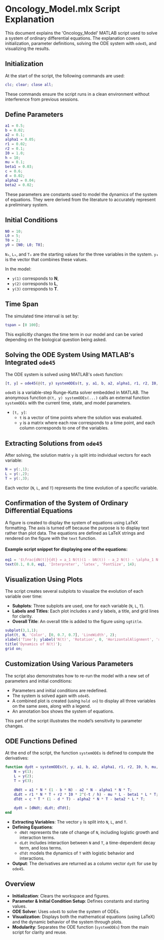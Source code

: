 # Oncology_Model.mlx Script Explanation

This document explains the 'Oncology_Model' MATLAB script used to solve a system of ordinary differential equations. The explanation covers initialization, parameter definitions, solving the ODE system with `ode45`, and visualizing the results.

## Initialization

At the start of the script, the following commands are used:

```matlab
clc; clear; close all;
```

These commands ensure the script runs in a clean environment without interference from previous sessions.

## Define Parameters

```matlab
a1 = 0.5;  
b = 0.02;  
a2 = 0.1;  
alpha1 = 0.05; 
r1 = 0.02; 
r2 = 0.1;  
I0 = 1.0;  
h = 10;    
mu = 0.1;  
beta1 = 0.03; 
c = 0.6;   
d = 0.02;  
alpha2 = 0.04; 
beta2 = 0.02;
```

These parameters are constants used to model the dynamics of the system of equations. They were derived from the literature to accurately represent a preliminary system.

## Initial Conditions 

```matlab
N0 = 10;
L0 = 5;
T0 = 2;
y0 = [N0; L0; T0];
```

`N₀`, `L₀`, and `T₀` are the starting values for the three variables in the system. `y₀` is the vector that combines these values. 

In the model:  
- `y(1)` corresponds to **N**,  
- `y(2)` corresponds to **L**,  
- `y(3)` corresponds to **T**.  

## Time Span

The simulated time interval is set by:

```matlab
tspan = [0 100];
```

This explicitly changes the time term in our model and can be varied depending on the biological question being asked.

## Solving the ODE System Using MATLAB's Integrated `ode45`

The ODE system is solved using MATLAB's `ode45` function:

```matlab
[t, y] = ode45(@(t, y) systemODEs(t, y, a1, b, a2, alpha1, r1, r2, I0, h, mu, beta1, c, d, alpha2, beta2), tspan, y0);
```

`ode45` is a variable-step Runge-Kutta solver embedded in MATLAB. The anonymous function `@(t, y) systemODEs(...)` calls an external function `systemODEs` with the current time, state, and model parameters.

- `[t, y]`:  
  - `t` is a vector of time points where the solution was evaluated.  
  - `y` is a matrix where each row corresponds to a time point, and each column corresponds to one of the variables.

## Extracting Solutions from `ode45`

After solving, the solution matrix `y` is split into individual vectors for each variable:

```matlab
N = y(:,1);
L = y(:,2);
T = y(:,3);
```

Each vector (`N`, `L`, and `T`) represents the time evolution of a specific variable.

## Confirmation of the System of Ordinary Differential Equations 

A figure is created to display the system of equations using LaTeX formatting. The axis is turned off because the purpose is to display text rather than plot data. The equations are defined as LaTeX strings and rendered on the figure with the `text` function.

#### Example script snippet for displaying one of the equations:

```matlab
eq1 = '$\frac{dN(t)}{dt} = a_1 N(t)(1 - bN(t)) - a_2 N(t) - \alpha_1 N(t) T(t)$';
text(0.1, 0.8, eq1, 'Interpreter', 'latex', 'FontSize', 14);
```

## Visualization Using Plots

The script creates several subplots to visualize the evolution of each variable over time:

- **Subplots**: Three subplots are used, one for each variable (`N`, `L`, `T`).  
- **Labels and Titles**: Each plot includes x and y labels, a title, and grid lines for clarity.  
- **Overall Title**: An overall title is added to the figure using `sgtitle`.

```matlab
subplot(3,1,1);
plot(t, N, 'Color', [0, 0.7, 0.7], 'LineWidth', 2); 
xlabel('Time'); ylabel('N(t)', 'Rotation', 0, 'HorizontalAlignment', 'right');
title('Dynamics of N(t)');
grid on;
```

## Customization Using Various Parameters

The script also demonstrates how to re-run the model with a new set of parameters and initial conditions:

- Parameters and initial conditions are redefined.  
- The system is solved again with `ode45`.  
- A combined plot is created (using `hold on`) to display all three variables on the same axes, along with a legend.  
- An annotation box shows the system of equations.  

This part of the script illustrates the model’s sensitivity to parameter changes.

## ODE Functions Defined 

At the end of the script, the function `systemODEs` is defined to compute the derivatives:

```matlab
function dydt = systemODEs(t, y, a1, b, a2, alpha1, r1, r2, I0, h, mu, beta1, c, d, alpha2, beta2)
    N = y(1);
    L = y(2);
    T = y(3);
    
    dNdt = a1 * N * (1 - b * N) - a2 * N - alpha1 * N * T;
    dLdt = r1 * N * T + r2 * I0 * 2^(-t / h) - mu * L - beta1 * L * T;
    dTdt = c * T * (1 - d * T) - alpha2 * N * T - beta2 * L * T;
    
    dydt = [dNdt; dLdt; dTdt];
end
```

- **Extracting Variables**: The vector `y` is split into `N`, `L`, and `T`.  
- **Defining Equations**:  
  - `dNdt` represents the rate of change of `N`, including logistic growth and interaction terms.  
  - `dLdt` includes interaction between `N` and `T`, a time-dependent decay term, and loss terms.  
  - `dTdt` models the dynamics of `T` with logistic behavior and interactions.  
- **Output**: The derivatives are returned as a column vector `dydt` for use by `ode45`.

## Overview

- **Initialization**: Clears the workspace and figures.  
- **Parameter & Initial Condition Setup**: Defines constants and starting values.  
- **ODE Solver**: Uses `ode45` to solve the system of ODEs.  
- **Visualization**: Displays both the mathematical equations (using LaTeX) and the dynamic behavior of the system through plots.  
- **Modularity**: Separates the ODE function (`systemODEs`) from the main script for clarity and reuse.